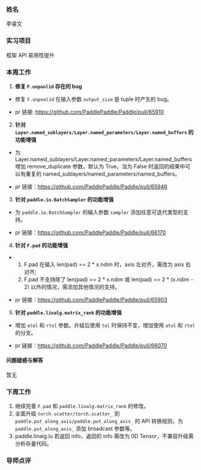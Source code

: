 ### 姓名

李睿文

### 实习项目

框架 API 易用性提升

### 本周工作

1. **修复 `F.unpool1d` 存在的 bug**

- 修复 `F.unpool1d` 在输入参数 `output_size` 是 tuple 时产生的 bug。

- pr 链接: https://github.com/PaddlePaddle/Paddle/pull/65910

2. **针对 `Layer.named_sublayers/Layer.named_parameters/Layer.named_buffers` 的功能增强**

- 为 Layer.named_sublayers/Layer.named_parameters/Layer.named_buffers 增加 remove_duplicate 参数，默认为 True，当为 False 时返回的结果中可以有重复的 named_sublayers/named_parameters/named_buffers。

- pr 链接：https://github.com/PaddlePaddle/Paddle/pull/65946

3. **针对 `paddle.io.BatchSampler` 的功能增强**

- 为 `paddle.io.BatchSampler` 的输入参数 `sampler` 添加任意可迭代类型的支持。

- pr 链接：https://github.com/PaddlePaddle/Paddle/pull/66170

4. **针对 `F.pad` 的功能增强**

- 1. F.pad 在输入 len(pad) == 2 * x.ndim 时，axis 左对齐，需改为 axis 右对齐; 
  2. F.pad 不支持除了 len(pad) == 2 * x.ndim 或 len(pad) == 2 * (x.ndim - 2) 以外的情况，需添加其他情况的支持。

- pr 链接：https://github.com/PaddlePaddle/Paddle/pull/65903

5. **针对 `paddle.linalg.matrix_rank` 的功能增强**

- 增加 `atol` 和 `rtol` 参数。升级后使用 `tol` 时保持不变，增加使用 `atol` 和 `rtol` 的分支。

- pr 链接：https://github.com/PaddlePaddle/Paddle/pull/66070

#### 问题疑惑与解答

暂无

### 下周工作

1. 继续完善 `F.pad` 和 `paddle.linalg.matrix_rank` 的修改。
2. 全面升级 `torch.scatter/torch.scatter_` 到 `paddle.put_along_axis/paddle.put_along_axis_` 的 API 转换规则，为 `paddle.put_along_axis_` 添加 broadcast 参数等。
3. paddle.linalg.lu 若返回 info，返回的 info 需改为 0D Tensor，不兼容升级需分析存量代码。

### 导师点评
